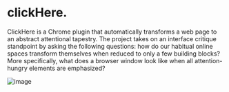 # clickHere.

ClickHere is a Chrome plugin that automatically transforms a web page to an abstract attentional tapestry. The project takes on an interface critique standpoint by asking the following questions: how do our habitual online spaces transform themselves when reduced to only a few building blocks? More specifically, what does a browser window look like when all attention-hungry elements are emphasized?

![image](https://dl.airtable.com/.attachments/38cad34e04750585dbfeca1766f9d54f/f7ff27fb/Instagram.png)
